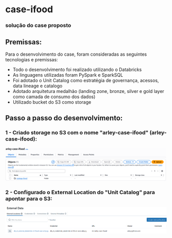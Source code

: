 # case-ifood

### solução do case proposto

## Premissas:

Para o desenvolvimento do case, foram consideradas as seguintes tecnologias e premissas:
- Todo o desenvolvimento foi realizado utilizando o Databricks
- As linguagens utilizadas foram PySpark e SparkSQL
- Foi adotado o Unit Catalog como estratégia de governança, acessos, data lineage e catalogo
- Adotado arquitetura medalhão (landing zone, bronze, silver e gold layer como camada de consumo dos dados)
- Utilizado bucket do S3 como storage

## Passo a passo do desenvolvimento:

###  1 - Criado storage no S3 com o nome "arley-case-ifood" (arley-case-ifood):
![bucket s3](imgs/s3.png)

###  2 -  Configurado o External Location do "Unit Catalog" para apontar para o S3:
![external location](imgs/external_location.png) 


